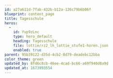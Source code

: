 ```yaml
---
id: a27a611d-7fab-432b-b12a-126c79b6b06f
blueprint: content_page
title: Tagesschule
heros:
  -
    id: Yvp9zLnc
    type: hero_default
    heading: Tagesschule
    file: lottie/rz2_lh_lottie_stufe1-horen.json
    enabled: true
parent: 95b39122-d35d-4cb2-8d79-deadebc12bba
color_theme: green
updated_by: 8fd6c8cb-46ee-4cad-bc66-a69f940d8a9d
updated_at: 1673993554
---
```


